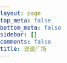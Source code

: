 ```yaml
---
layout: page
top_meta: false
bottom_meta: false
sidebar: []
comments: false
title: 说说广场
---
```


<link rel="stylesheet" href="https://memobbs.app/cdn/APlayer.min.css">
<link rel="stylesheet" href="https://memobbs.app/cdn/animate.min.css">
<link rel="stylesheet" href="https://memobbs.app/cdn/ArtalkLite.css">
<link rel="stylesheet" href="https://memobbs.app/grid.css">
<link rel="stylesheet" href="https://memobbs.app/memos.css">

<style>
  html, body {
    touch-action: manipulation;
  }
  body {
    margin: 0;
    padding: 0;
    background-color: var(--light-background);
    color: #222;
    color: var(--light-color);
    font-weight: 400;
    font-size: 1.1rem;
    font-family: "HarmonyOS_Regular","PingFangSC-Regular", "PingFang SC", "Microsoft YaHei", Arial, Helvetica, "WenQuanYi Micro Hei", "tohoma,sans-serif";
    line-height: 1.5;
    text-rendering: optimizeLegibility;
    -webkit-overflow-scrolling: touch;
    -webkit-text-size-adjust: 100%;
  }
  body.dark-theme {
    background-color: var(--dark-background);
    color: #a9a9b3;
    color: var(--dark-color);
  }
  h1 {font-size: 1.5rem;}
  a {
    outline: none;
    background-color: transparent;
    color: var(--light-color);
    text-decoration: none;
    cursor: pointer;
    -webkit-transition: all 0.3s linear;
    transition: all 0.3s linear;
    -webkit-text-decoration-skip: objects;
  }
  .dark-theme a {
    color: var(--dark-color);
  }
</style>
<body class="">
  <div class="container pt-4">
    <div id="memos"></div>
    <div id="memo-list"></div>
  </div>
</body>

<script type="text/javascript">
// [Safari only] gesturestart event: multi finger gestures touching 
document.addEventListener('gesturestart', function(event) {
  event.preventDefault();
});
</script>

<script type="text/javascript">
  var memosJson = {
    url : "/memos.json"
  }
  var memosMyList = [
    {
      "creatorName" : "Teacher Du",
      "website" : "https://dusays.com",
      "link" : "https://s.dusays.com",
      "creatorId" : "1",
      "avatar" : "https://cdn.sep.cc/avatar/28b57baa4e8f13fe4292ccb2de267e30"
    }
  ]
</script>

<script src="https://memobbs.app/cdn/twikoo.min.js"></script>
<script src="https://memobbs.app/cdn/ArtalkLite.js"></script>
<script src="https://memobbs.app/cdn/marked.min.js"></script>
<script src="https://memobbs.app/cdn/APlayer.min.js"></script>
<script>
var meting_api='https://api.injahow.cn/meting/?server=:server&type=:type&id=:id&auth=:auth&r=:r';
</script>
<script src="https://memobbs.app/cdn/Meting.min.js"></script>
<script src="https://memobbs.app/cdn/lozad.min.js"></script>
<script src="https://memobbs.app/memos.js"></script>